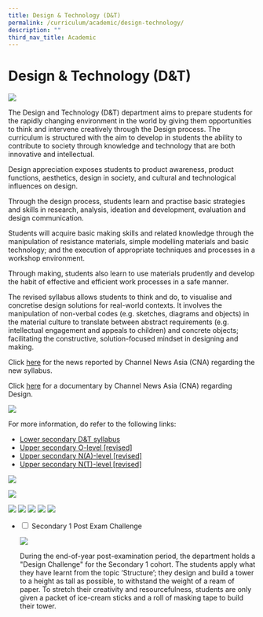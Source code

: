 ```yaml
---
title: Design & Technology (D&T)
permalink: /curriculum/academic/design-technology/
description: ""
third_nav_title: Academic
---
```

# **Design & Technology (D&T)**

![](/images/Aesthetics-Craft-N-Technology-1536x1097.jpg)

The Design and Technology (D&T) department aims to prepare students for the rapidly changing environment in the world by giving them opportunities to think and intervene creatively through the Design process. The curriculum is structured with the aim to develop in students the ability to contribute to society through knowledge and technology that are both innovative and intellectual.

Design appreciation exposes students to product awareness, product functions, aesthetics, design in society, and cultural and technological influences on design.

Through the design process, students learn and practise basic strategies and skills in research, analysis, ideation and development, evaluation and design communication.

Students will acquire basic making skills and related knowledge through the manipulation of resistance materials, simple modelling materials and basic technology; and the execution of appropriate techniques and processes in a workshop environment.

Through making, students also learn to use materials prudently and develop the habit of effective and efficient work processes in a safe manner.

The revised syllabus allows students to think and do, to visualise and concretise design solutions for real-world contexts. It involves the manipulation of non-verbal codes (e.g. sketches, diagrams and objects) in the material culture to translate between abstract requirements (e.g. intellectual engagement and appeals to children) and concrete objects; facilitating the constructive, solution-focused mindset in designing and making.

Click [here](https://www.channelnewsasia.com/news/singapore/o-level-subjects-d-t-music-revised-to-become-more-relevant-video-11628818) for the news reported by Channel News Asia (CNA) regarding the new syllabus.

Click [here](https://www.channelnewsasia.com/news/video-on-demand/made-in-singapore/designing-for-a-cause-10701434) for a documentary by Channel News Asia (CNA) regarding Design.

![](/images/DNT.jpg)

For more information, do refer to the following links:

*   [Lower secondary D&T syllabus](/files/2017-d-amp-t-lower-secondary-syllabus.pdf)
*   [Upper secondary O-level \[revised\]](/files/7059_y22_sy.pdf)
*   [Upper secondary N(A)-level \[revised\]](/files/7055_y22_sy.pdf)
*   [Upper secondary N(T)-level \[revised\]](/files/7062_y22_sy.pdf)

![](/images/DNT-1.jpg)

![](/images/DNT-2.jpg)

![](/images/DNT-3.jpg)
![](/images/DNT-4.jpg)
![](/images/DNT-5.jpg)
![](/images/DNT-6.jpg)
![](/images/DNT-7.jpg)


<ul class="jekyllcodex_accordion">
  <li>
    <input type="checkbox" id="accordion1">
    <label for="accordion1">Secondary 1 Post Exam Challenge</label>
    <div>
			<p><img src="/images/DNT-1.jpg"></p>
			<p>During the end-of-year post-examination period, the department holds a "Design Challenge" for the Secondary 1 cohort. The students apply what they have learnt from the topic ‘Structure’; they design and build a tower to a height as tall as possible, to withstand the weight of a ream of paper. To stretch their creativity and resourcefulness, students are only given a packet of ice-cream sticks and a roll of masking tape to build their tower.</p>
    </div>
	</li>
</ul>